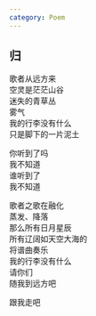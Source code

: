 ```yaml
---
category: Poem
---
```


## 归

歌者从远方来  
空灵是茫茫山谷   
迷失的青草丛  
雾气  
我的行李没有什么  
只是脚下的一片泥土

你听到了吗  
我不知道  
谁听到了  
我不知道

歌者之歌在融化  
蒸发、降落  
那么所有日月星辰  
所有辽阔如天空大海的  
将谱曲奏乐  
我的行李没有什么  
请你们  
随我到远方吧

跟我走吧